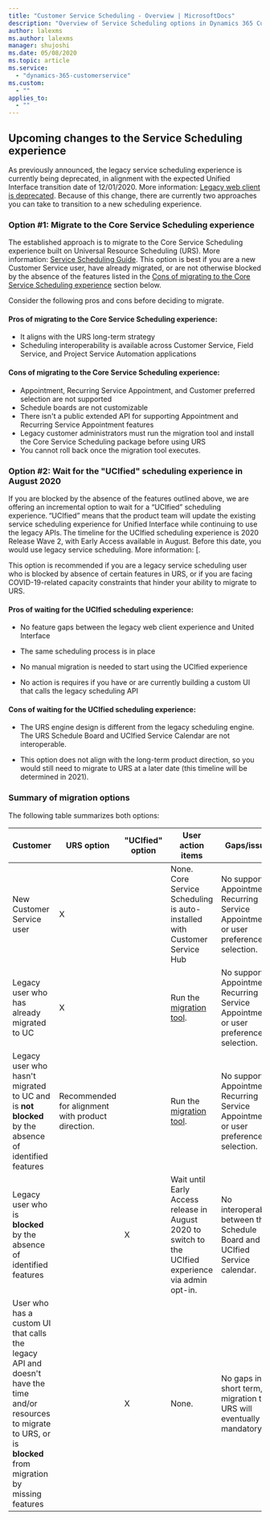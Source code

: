 ```yaml
---
title: "Customer Service Scheduling - Overview | MicrosoftDocs"
description: "Overview of Service Scheduling options in Dynamics 365 Customer Service."
author: lalexms
ms.author: lalexms
manager: shujoshi
ms.date: 05/08/2020
ms.topic: article
ms.service: 
  - "dynamics-365-customerservice"
ms.custom: 
  - ""
applies_to: 
  - ""
---
```


## Upcoming changes to the Service Scheduling experience

As previously announced, the legacy service scheduling experience is currently being deprecated, in alignment with the expected Unified Interface transition date of 12/01/2020. More information: [Legacy web client is deprecated](https://docs.microsoft.com/power-platform/important-changes-coming#legacy-web-client-is-deprecated). Because of this change, there are currently two approaches you can take to transition to a new scheduling experience. 

### Option #1: Migrate to the Core Service Scheduling experience

The established approach is to migrate to the Core Service Scheduling experience built on Universal Resource Scheduling (URS). More information: [Service Scheduling Guide](customer-service/basics-service-service-scheduling.md). This option is best if you are a new Customer Service user, have already migrated, or are not otherwise blocked by the absence of the features listed in the [Cons of migrating to the Core Service Scheduling experience](#cons-of-migrating-to-the-core-service-scheduling-experience) section below.

Consider the following pros and cons before deciding to migrate.

#### Pros of migrating to the Core Service Scheduling experience:
- It aligns with the URS long-term strategy
- Scheduling interoperability is available across Customer Service, Field Service, and Project Service Automation applications

#### Cons of migrating to the Core Service Scheduling experience:
- Appointment, Recurring Service Appointment, and Customer preferred selection are not supported
- Schedule boards are not customizable
- There isn't a public extended API for supporting Appointment and Recurring Service Appointment features
- Legacy customer administrators must run the migration tool and install the Core Service Scheduling package before using URS
- You cannot roll back once the migration tool executes.

### Option #2: Wait for the "UCIfied" scheduling experience in August 2020

If you are blocked by the absence of the features outlined above, we are offering an incremental option to wait for a “UCIfied” scheduling experience. “UCIfied” means that the product team will update the existing service scheduling experience for Unified Interface while continuing to use the legacy APIs. The timeline for the UCIfied scheduling experience is 2020 Release Wave 2, with Early Access available in August. Before this date, you would use legacy service scheduling. More information: [.

This option is recommended if you are a legacy service scheduling user who is blocked by absence of certain features in URS, or if you are facing COVID-19-related capacity constraints that hinder your ability to migrate to URS. 

#### Pros of waiting for the UCIfied scheduling experience:

- No feature gaps between the legacy web client experience and United Interface  

- The same scheduling process is in place

- No manual migration is needed to start using the UCIfied experience 

- No action is requires if you have or are currently building a custom UI that calls the legacy scheduling API 

#### Cons of waiting for the UCIfied scheduling experience:

- The URS engine design is different from the legacy scheduling engine. The URS Schedule Board and UCIfied Service Calendar are not interoperable. 

- This option does not align with the long-term product direction, so you would still need to migrate to URS at a later date (this timeline will be determined in 2021). 

### Summary of migration options

The following table summarizes both options: 

| Customer | URS option | "UCIfied" option | User action items | Gaps/issues |
|----------------------|-------------------------|-----------------------------|-----------------------------|-----------------------------|
| New Customer Service user | X | | None. Core Service Scheduling is auto-installed with Customer Service Hub | No support of Appointment, Recurring Service Appointment, or user preference-selection. |
| Legacy user who has already migrated to UC | X | |  Run the [migration tool](introduction-migration-entity-records.md). | No support of Appointment, Recurring Service Appointment, or user preference-selection. |
| Legacy user who hasn't migrated to UC and is **not blocked** by the absence of identified features | Recommended for alignment with product direction. | |  Run the [migration tool](introduction-migration-entity-records.md). | No support of Appointment, Recurring Service Appointment, or user preference-selection. |
| Legacy user who is **blocked** by the absence of identified features |  | X | Wait until Early Access release in August 2020 to switch to the UCIfied experience via admin opt-in. | No interoperability between the Schedule Board and the UCIfied Service calendar. |
| User who has a custom UI that calls the legacy API and doesn't have the time and/or resources to migrate to URS, or is **blocked** from migration by missing features | | X | None. | No gaps in the short term, but migration to URS will eventually be mandatory. |

